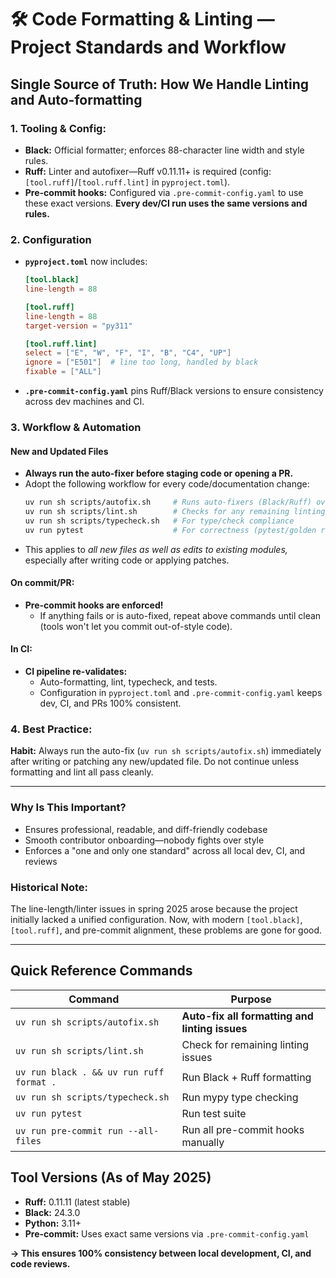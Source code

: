 # 🛠️ Code Formatting & Linting — Project Standards and Workflow

## Single Source of Truth: How We Handle Linting and Auto-formatting

### 1. Tooling & Config:

* **Black:** Official formatter; enforces 88-character line width and style rules.
* **Ruff:** Linter and autofixer—Ruff v0.11.11+ is required (config: `[tool.ruff]`/`[tool.ruff.lint]` in `pyproject.toml`).
* **Pre-commit hooks:** Configured via `.pre-commit-config.yaml` to use these exact versions.
  **Every dev/CI run uses the same versions and rules.**

### 2. Configuration

* **`pyproject.toml`** now includes:
  ```toml
  [tool.black]
  line-length = 88

  [tool.ruff]
  line-length = 88
  target-version = "py311"

  [tool.ruff.lint]
  select = ["E", "W", "F", "I", "B", "C4", "UP"]
  ignore = ["E501"]  # line too long, handled by black
  fixable = ["ALL"]
  ```
* **`.pre-commit-config.yaml`** pins Ruff/Black versions to ensure consistency across dev machines and CI.

### 3. Workflow & Automation

#### New and Updated Files

* **Always run the auto-fixer before staging code or opening a PR.**
* Adopt the following workflow for every code/documentation change:
  ```bash
  uv run sh scripts/autofix.sh     # Runs auto-fixers (Black/Ruff) over the codebase
  uv run sh scripts/lint.sh        # Checks for any remaining linting issues
  uv run sh scripts/typecheck.sh   # For type/check compliance
  uv run pytest                    # For correctness (pytest/golden run)
  ```
* This applies to *all new files as well as edits to existing modules,* especially after writing code or applying patches.

#### On commit/PR:

* **Pre-commit hooks are enforced!**
  * If anything fails or is auto-fixed, repeat above commands until clean (tools won't let you commit out-of-style code).

#### In CI:

* **CI pipeline re-validates:**
  * Auto-formatting, lint, typecheck, and tests.
  * Configuration in `pyproject.toml` and `.pre-commit-config.yaml` keeps dev, CI, and PRs 100% consistent.

### 4. Best Practice:

**Habit:**
Always run the auto-fix (`uv run sh scripts/autofix.sh`) immediately after writing or patching any new/updated file. Do not continue unless formatting and lint all pass cleanly.

---

### Why Is This Important?

* Ensures professional, readable, and diff-friendly codebase
* Smooth contributor onboarding—nobody fights over style
* Enforces a "one and only one standard" across all local dev, CI, and reviews

### Historical Note:

The line-length/linter issues in spring 2025 arose because the project initially lacked a unified configuration. Now, with modern `[tool.black]`, `[tool.ruff]`, and pre-commit alignment, these problems are gone for good.

---

## Quick Reference Commands

| Command | Purpose |
|---------|---------|
| `uv run sh scripts/autofix.sh` | **Auto-fix all formatting and linting issues** |
| `uv run sh scripts/lint.sh` | Check for remaining linting issues |
| `uv run black . && uv run ruff format .` | Run Black + Ruff formatting |
| `uv run sh scripts/typecheck.sh` | Run mypy type checking |
| `uv run pytest` | Run test suite |
| `uv run pre-commit run --all-files` | Run all pre-commit hooks manually |

## Tool Versions (As of May 2025)

* **Ruff:** 0.11.11 (latest stable)
* **Black:** 24.3.0
* **Python:** 3.11+
* **Pre-commit:** Uses exact same versions via `.pre-commit-config.yaml`

**→ This ensures 100% consistency between local development, CI, and code reviews.**